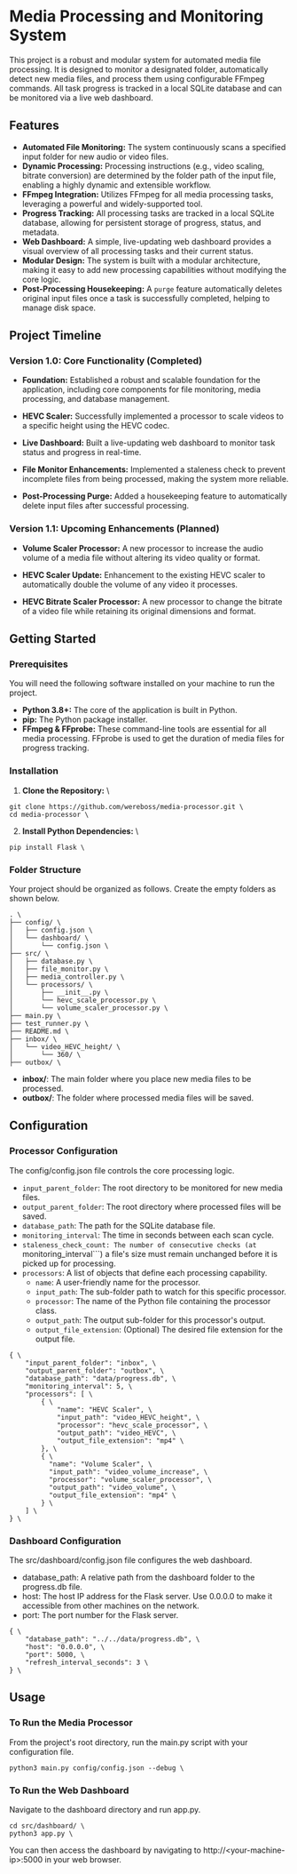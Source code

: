 
# Media Processing and Monitoring System

This project is a robust and modular system for automated media file processing. It is designed to monitor a designated folder, automatically detect new media files, and process them using configurable FFmpeg commands. All task progress is tracked in a local SQLite database and can be monitored via a live web dashboard.


## Features



* **Automated File Monitoring:** The system continuously scans a specified input folder for new audio or video files.
* **Dynamic Processing:** Processing instructions (e.g., video scaling, bitrate conversion) are determined by the folder path of the input file, enabling a highly dynamic and extensible workflow.
* **FFmpeg Integration:** Utilizes FFmpeg for all media processing tasks, leveraging a powerful and widely-supported tool.
* **Progress Tracking:** All processing tasks are tracked in a local SQLite database, allowing for persistent storage of progress, status, and metadata.
* **Web Dashboard:** A simple, live-updating web dashboard provides a visual overview of all processing tasks and their current status.
* **Modular Design:** The system is built with a modular architecture, making it easy to add new processing capabilities without modifying the core logic.
* **Post-Processing Housekeeping:** A ```purge``` feature automatically deletes original input files once a task is successfully completed, helping to manage disk space.


## Project Timeline

### Version 1.0: Core Functionality (Completed)
* **Foundation:** Established a robust and scalable foundation for the application, including core components for file monitoring, media processing, and database management.

* **HEVC Scaler:** Successfully implemented a processor to scale videos to a specific height using the HEVC codec.

* **Live Dashboard:** Built a live-updating web dashboard to monitor task status and progress in real-time.

* **File Monitor Enhancements:** Implemented a staleness check to prevent incomplete files from being processed, making the system more reliable.

* **Post-Processing Purge:** Added a housekeeping feature to automatically delete input files after successful processing.

### Version 1.1: Upcoming Enhancements (Planned)
* **Volume Scaler Processor:** A new processor to increase the audio volume of a media file without altering its video quality or format.

* **HEVC Scaler Update:** Enhancement to the existing HEVC scaler to automatically double the volume of any video it processes.

* **HEVC Bitrate Scaler Processor:** A new processor to change the bitrate of a video file while retaining its original dimensions and format.

## Getting Started


### Prerequisites

You will need the following software installed on your machine to run the project.



* **Python 3.8+:** The core of the application is built in Python.
* **pip:** The Python package installer.
* **FFmpeg & FFprobe:** These command-line tools are essential for all media processing. FFprobe is used to get the duration of media files for progress tracking.


### Installation



1. **Clone the Repository:** \
```
git clone https://github.com/wereboss/media-processor.git \
cd media-processor \
```
2. **Install Python Dependencies:** \
```
pip install Flask \
```


### Folder Structure

Your project should be organized as follows. Create the empty folders as shown below.
```
. \
├── config/ \
│   ├── config.json \
│   └── dashboard/ \
│       └── config.json \
├── src/ \
│   ├── database.py \
│   ├── file_monitor.py \
│   ├── media_controller.py \
│   └── processors/ \
│       ├── __init__.py \
│       └── hevc_scale_processor.py \
│       └── volume_scaler_processor.py \
├── main.py \
├── test_runner.py \
├── README.md \
├── inbox/ \
│   └── video_HEVC_height/ \
│       └── 360/ \
├── outbox/ \
```



* **inbox/**: The main folder where you place new media files to be processed.
* **outbox/**: The folder where processed media files will be saved.


## Configuration


### Processor Configuration

The config/config.json file controls the core processing logic.



* ```input_parent_folder```: The root directory to be monitored for new media files.
* ```output_parent_folder```: The root directory where processed files will be saved.
* ```database_path```: The path for the SQLite database file.
* ```monitoring_interval```: The time in seconds between each scan cycle.
* ```staleness_check_count: The number of consecutive checks (at ```monitoring_interval```) a file's size must remain unchanged before it is picked up for processing.
* ```processors```: A list of objects that define each processing capability.
    * ```name```: A user-friendly name for the processor.
    * ```input_path```: The sub-folder path to watch for this specific processor.
    * ```processor```: The name of the Python file containing the processor class.
    * ```output_path```: The output sub-folder for this processor's output.
    * ```output_file_extension```: (Optional) The desired file extension for the output file.
```
{ \
    "input_parent_folder": "inbox", \
    "output_parent_folder": "outbox", \
    "database_path": "data/progress.db", \
    "monitoring_interval": 5, \
    "processors": [ \
        { \
            "name": "HEVC Scaler", \
            "input_path": "video_HEVC_height", \
            "processor": "hevc_scale_processor", \
            "output_path": "video_HEVC", \
            "output_file_extension": "mp4" \
        }, \
        { \
          "name": "Volume Scaler", \
          "input_path": "video_volume_increase", \
          "processor": "volume_scaler_processor", \
          "output_path": "video_volume", \
          "output_file_extension": "mp4" \
        } \
    ] \
} \
```


### Dashboard Configuration

The src/dashboard/config.json file configures the web dashboard.



* database_path: A relative path from the dashboard folder to the progress.db file.
* host: The host IP address for the Flask server. Use 0.0.0.0 to make it accessible from other machines on the network.
* port: The port number for the Flask server.
```
{ \
    "database_path": "../../data/progress.db", \
    "host": "0.0.0.0", \
    "port": 5000, \
    "refresh_interval_seconds": 3 \
} \
```


## Usage


### To Run the Media Processor

From the project's root directory, run the main.py script with your configuration file.
```
python3 main.py config/config.json --debug \
```


### To Run the Web Dashboard

Navigate to the dashboard directory and run app.py.
```
cd src/dashboard/ \
python3 app.py \
```

You can then access the dashboard by navigating to http://&lt;your-machine-ip>:5000 in your web browser.

